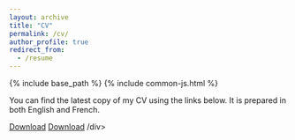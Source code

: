 ```yaml
---
layout: archive
title: "CV"
permalink: /cv/
author_profile: true
redirect_from:
  - /resume
---
```


{% include base_path %}
{% include common-js.html %}
<script src="{{ site.url }}/js/moment.min.js"></script>

You can find the latest copy of my CV using the links below. It is prepared in both English and French.

<div>
      <a class="btn cv-en-download" role="button" title="CV in English" href="https://github.com/MaximeBaudette/MaximeBaudette.github.io/releases/latest">Download</a>
      <a class="btn cv-fr-download" role="button" title="CV in French" href="https://github.com/MaximeBaudette/MaximeBaudette.github.io/releases/latest">Download</a>
/div>

<script type="text/javascript">
    $(document).ready(function () {
        GetLatestReleaseInfo();
    });

    function GetLatestReleaseInfo() {
        $.getJSON("https://api.github.com/repos/MaximeBaudette/MaximeBaudette.github.io/releases/latest").done(function (release) {
            var cvEn = release.assets[0];
            var cvFr = release.assets[1];
            $(".cv-en-download").attr("href", cvEn.browser_download_url);
            $(".cv-fr-download").attr("href", cvFr.browser_download_url);
        });
    }
</script>
